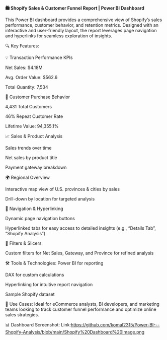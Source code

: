 **🛍️ Shopify Sales & Customer Funnel Report | Power BI Dashboard**

This Power BI dashboard provides a comprehensive view of Shopify’s sales performance, customer behavior, and retention metrics. Designed with an interactive and user-friendly layout, the report leverages page navigation and hyperlinks for seamless exploration of insights.

🔍 Key Features:

💡 Transaction Performance KPIs

Net Sales: $4.18M

Avg. Order Value: $562.6

Total Quantity: 7,534

👥 Customer Purchase Behavior

4,431 Total Customers

46% Repeat Customer Rate

Lifetime Value: 94,355.1%

📈 Sales & Product Analysis

Sales trends over time

Net sales by product title

Payment gateway breakdown

🌍 Regional Overview

Interactive map view of U.S. provinces & cities by sales

Drill-down by location for targeted analysis

🧭 Navigation & Hyperlinking

Dynamic page navigation buttons

Hyperlinked tabs for easy access to detailed insights (e.g., “Details Tab”, “Shopify Analysis”)

🎯 Filters & Slicers

Custom filters for Net Sales, Gateway, and Province for refined analysis

🛠️ Tools & Technologies:
Power BI for reporting

DAX for custom calculations

Hyperlinking for intuitive report navigation

Sample Shopify dataset

📁 Use Cases:
Ideal for eCommerce analysts, BI developers, and marketing teams looking to track customer funnel performance and optimize online sales strategies.

📊 Dashboard Screenshot:
Link:https://github.com/komal2315/Power-BI---Shopify-Analysis/blob/main/Shopify%20Dashboard%20Image.png


